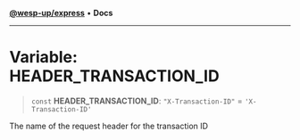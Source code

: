 [**@wesp-up/express**](../README.md) • **Docs**

---

# Variable: HEADER_TRANSACTION_ID

> `const` **HEADER_TRANSACTION_ID**: `"X-Transaction-ID"` = `'X-Transaction-ID'`

The name of the request header for the transaction ID
